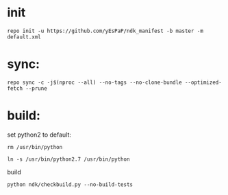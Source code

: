 # init
`repo init -u https://github.com/yEsPaP/ndk_manifest -b master -m default.xml`

# sync:
`repo sync -c -j$(nproc --all) --no-tags --no-clone-bundle --optimized-fetch --prune`

# build:
set python2 to default:

`rm /usr/bin/python`

`ln -s /usr/bin/python2.7 /usr/bin/python`

build

`python ndk/checkbuild.py --no-build-tests`

